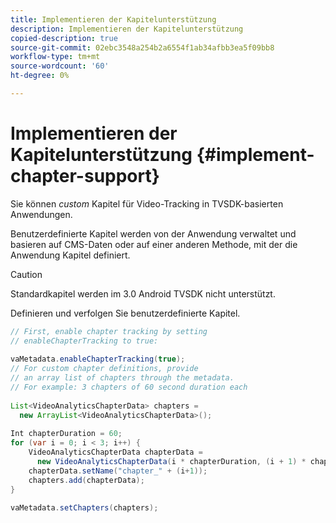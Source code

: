```yaml
---
title: Implementieren der Kapitelunterstützung
description: Implementieren der Kapitelunterstützung
copied-description: true
source-git-commit: 02ebc3548a254b2a6554f1ab34afbb3ea5f09bb8
workflow-type: tm+mt
source-wordcount: '60'
ht-degree: 0%

---
```


# Implementieren der Kapitelunterstützung {#implement-chapter-support}

Sie können *custom* Kapitel für Video-Tracking in TVSDK-basierten Anwendungen.

Benutzerdefinierte Kapitel werden von der Anwendung verwaltet und basieren auf CMS-Daten oder auf einer anderen Methode, mit der die Anwendung Kapitel definiert.

>[!CAUTION]
>
>Standardkapitel werden im 3.0 Android TVSDK nicht unterstützt.

Definieren und verfolgen Sie benutzerdefinierte Kapitel.

```java
// First, enable chapter tracking by setting   
// enableChapterTracking to true: 
 
vaMetadata.enableChapterTracking(true); 
// For custom chapter definitions, provide  
// an array list of chapters through the metadata. 
// For example: 3 chapters of 60 second duration each 
 
List<VideoAnalyticsChapterData> chapters =  
  new ArrayList<VideoAnalyticsChapterData>(); 
 
Int chapterDuration = 60; 
for (var i = 0; i < 3; i++) { 
    VideoAnalyticsChapterData chapterData =  
      new VideoAnalyticsChapterData(i * chapterDuration, (i + 1) * chapterDuration);  
    chapterData.setName("chapter_" + (i+1)); 
    chapters.add(chapterData); 
} 
 
vaMetadata.setChapters(chapters); 
```
